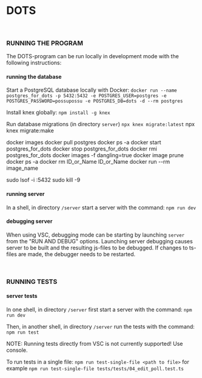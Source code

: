 # DOTS

<br/>

### RUNNING THE PROGRAM

The DOTS-program can be run locally in development mode with the following instructions:

#### running the database

Start a PostgreSQL database locally with Docker:
`docker run --name postgres_for_dots -p 5432:5432 -e POSTGRES_USER=postgres -e POSTGRES_PASSWORD=possupossu -e POSTGRES_DB=dots -d --rm postgres`

Install knex globally:
`npm install -g knex`

Run database migrations (in directory `server`)
`npx knex migrate:latest`
npx knex migrate:make <nimi tiedostolle>

docker images
docker pull postgres
docker ps -a
docker start postgres_for_dots
docker stop postgres_for_dots
docker rmi postgres_for_dots
docker images -f dangling=true
docker image prune
docker ps -a
docker rm ID_or_Name ID_or_Name
docker run --rm image_name

sudo lsof -i :5432
sudo kill -9 <pid>

#### running server

In a shell, in directory `/server` start a server with the command:
`npm run dev`

#### debugging server

When using VSC, debugging mode can be starting by launching `server` from the "RUN AND DEBUG" options. Launching server debugging causes server to be built and the resulting js-files to be debugged. If changes to ts-files are made, the debugger needs to be restarted.

<br/>

### RUNNING TESTS

#### server tests

In one shell, in directory `/server` first start a server with the command:
`npm run dev`

Then, in another shell, in directory `/server` run the tests with the command:
`npm run test`

NOTE: Running tests directly from VSC is not currently supported! Use console.

To run tests in a single file:
`npm run test-single-file <path to file>`
for example
`npm run test-single-file tests/tests/04_edit_poll.test.ts`

